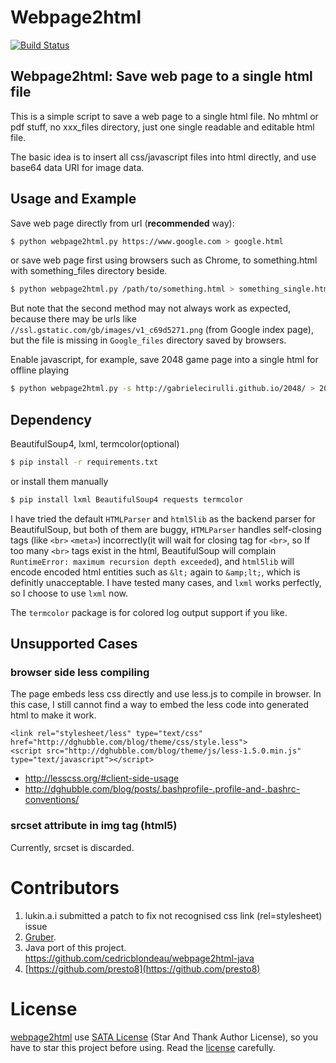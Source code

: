 
# Webpage2html

[![Build Status](https://travis-ci.org/zTrix/webpage2html.png)](https://travis-ci.org/zTrix/webpage2html)

## Webpage2html: Save web page to a single html file

This is a simple script to save a web page to a single html file. No mhtml or pdf stuff, no xxx_files directory, just one single readable and editable html file.

The basic idea is to insert all css/javascript files into html directly, and use base64 data URI for image data.

## Usage and Example

Save web page directly from url (**recommended** way):

```bash
$ python webpage2html.py https://www.google.com > google.html
```

or save web page first using browsers such as Chrome, to something.html with something_files directory beside.

```bash
$ python webpage2html.py /path/to/something.html > something_single.html
```

But note that the second method may not always work as expected, because there may be urls like `//ssl.gstatic.com/gb/images/v1_c69d5271.png` (from Google index page), but the file is missing in `Google_files` directory saved by browsers.

Enable javascript, for example, save 2048 game page into a single html for offline playing

```bash
$ python webpage2html.py -s http://gabrielecirulli.github.io/2048/ > 2048.html
```

## Dependency

BeautifulSoup4, lxml, termcolor(optional)

```bash
$ pip install -r requirements.txt
```

or install them manually

```bash
$ pip install lxml BeautifulSoup4 requests termcolor
```

I have tried the default `HTMLParser` and `html5lib` as the backend parser for BeautifulSoup, but both of them are buggy, `HTMLParser` handles self-closing tags (like `<br>` `<meta>`) incorrectly(it will wait for closing tag for `<br>`, so If too many `<br>` tags exist in the html, BeautifulSoup will complain `RuntimeError: maximum recursion depth exceeded`), and `html5lib` will encode encoded html entities such as `&lt;` again to `&amp;lt;`, which is definitly unacceptable. I have tested many cases, and `lxml` works perfectly, so I choose to use `lxml` now.

The `termcolor` package is for colored log output support if you like.

## Unsupported Cases

### browser side less compiling

The page embeds less css directly and use less.js to compile in browser. In this case, I still cannot find a way to embed the less code into generated html to make it work.

```
<link rel="stylesheet/less" type="text/css" href="http://dghubble.com/blog/theme/css/style.less">
<script src="http://dghubble.com/blog/theme/js/less-1.5.0.min.js" type="text/javascript"></script>
```

 - http://lesscss.org/#client-side-usage
 - http://dghubble.com/blog/posts/.bashprofile-.profile-and-.bashrc-conventions/

### srcset attribute in img tag (html5)

Currently, srcset is discarded.

# Contributors

 1. lukin.a.i submitted a patch to fix not recognised css link (rel=stylesheet) issue
 2. [Gruber](https://github.com/GlassGruber).
 3. Java port of this project. https://github.com/cedricblondeau/webpage2html-java
 4. [https://github.com/presto8](https://github.com/presto8)

# License

[webpage2html] use [SATA License](LICENSE.txt) (Star And Thank Author License), so you have to star this project before using. Read the [license](LICENSE.txt) carefully.

[webpage2html]:https://github.com/zTrix/webpage2html


